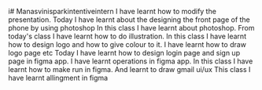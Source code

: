 i# Manasvinisparkintentiveintern
I have learnt how to modify the presentation.
Today I have learnt about the designing the front page of the phone by using photoshop
In this class I have learnt about photoshop.
From today's class I have learnt how to do illustration.
In this class I have learnt how to design logo and how to give colour to it.
I have learnt how to draw logo page etc
Today I have learnt how to design login page and sign up page in figma app.
I have learnt operations in figma app.
In this class I have learnt how to make run in figma. And learnt to draw gmail ui/ux
This class I have learnt allingment in figma
